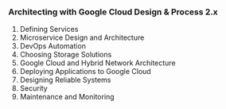 ### Architecting with Google Cloud Design & Process 2.x

1. Defining Services
2. Microservice Design and Architecture
3. DevOps Automation
4. Choosing Storage Solutions
5. Google Cloud and Hybrid Network Architecture
6. Deploying Applications to Google Cloud
7. Designing Reliable Systems
8. Security
9. Maintenance and Monitoring
